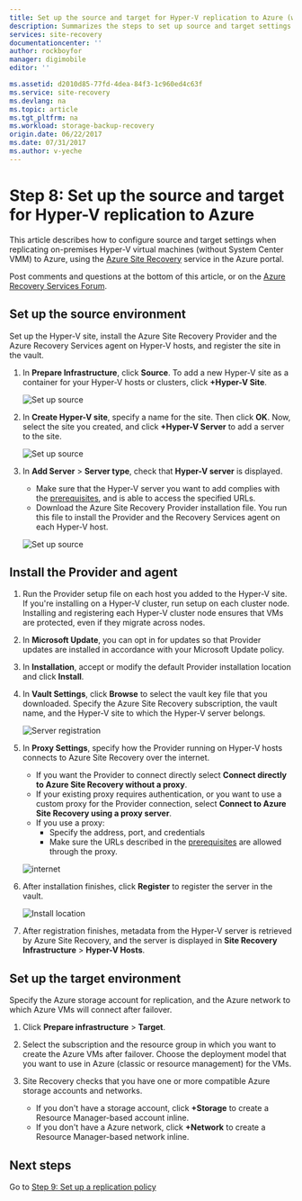 ```yaml
---
title: Set up the source and target for Hyper-V replication to Azure (without System Center VMM) with Azure Site Recovery | Azure
description: Summarizes the steps to set up source and target settings for replication of Hyper-V VMs to Azure storage with Azure Site Recovery
services: site-recovery
documentationcenter: ''
author: rockboyfor
manager: digimobile
editor: ''

ms.assetid: d2010d85-77fd-4dea-84f3-1c960ed4c63f
ms.service: site-recovery
ms.devlang: na
ms.topic: article
ms.tgt_pltfrm: na
ms.workload: storage-backup-recovery
origin.date: 06/22/2017
ms.date: 07/31/2017
ms.author: v-yeche
---
```


# Step 8: Set up the source and target for Hyper-V replication to Azure

This article describes how to configure source and target settings when replicating on-premises Hyper-V virtual machines (without System Center VMM) to Azure, using the [Azure Site Recovery](site-recovery-overview.md) service in the Azure portal.

Post comments and questions at the bottom of this article, or on the [Azure Recovery Services Forum](https://social.msdn.microsoft.com/Forums/en-US/home?forum=hypervrecovmgr).

## Set up the source environment

Set up the Hyper-V site, install the Azure Site Recovery Provider and the Azure Recovery Services agent on Hyper-V hosts, and register the site in the vault.

1. In **Prepare Infrastructure**, click **Source**. To add a new Hyper-V site as a container for your Hyper-V hosts or clusters, click **+Hyper-V Site**.

    ![Set up source](./media/hyper-v-site-walkthrough-source-target/set-source1.png)
2. In **Create Hyper-V site**, specify a name for the site. Then click **OK**. Now, select the site you created, and click **+Hyper-V Server** to add a server to the site.

    ![Set up source](./media/hyper-v-site-walkthrough-source-target/set-source2.png)

3. In **Add Server** > **Server type**, check that **Hyper-V server** is displayed.

    - Make sure that the Hyper-V server you want to add complies with the [prerequisites](#on-premises-prerequisites), and is able to access the specified URLs.
    - Download the Azure Site Recovery Provider installation file. You run this file to install the Provider and the Recovery Services agent on each Hyper-V host.

    ![Set up source](./media/hyper-v-site-walkthrough-source-target/set-source3.png)

## Install the Provider and agent

1. Run the Provider setup file on each host you added to the Hyper-V site. If you're installing on a Hyper-V cluster, run setup on each cluster node. Installing and registering each Hyper-V cluster node ensures that VMs are protected, even if they migrate across nodes.
2. In **Microsoft Update**, you can opt in for updates so that Provider updates are installed in accordance with your Microsoft Update policy.
3. In **Installation**, accept or modify the default Provider installation location and click **Install**.
4. In **Vault Settings**, click **Browse** to select the vault key file that you downloaded. Specify the Azure Site Recovery subscription, the vault name, and the Hyper-V site to which the Hyper-V server belongs.

    ![Server registration](./media/hyper-v-site-walkthrough-source-target/provider3.png)

5. In **Proxy Settings**, specify how the Provider running on Hyper-V hosts connects to Azure Site Recovery over the internet.

    * If you want the Provider to connect directly select **Connect directly to Azure Site Recovery without a proxy**.
    * If your existing proxy requires authentication, or you want to use a custom proxy for the Provider connection, select **Connect to Azure Site Recovery using a proxy server**.
    * If you use a proxy:
        - Specify the address, port, and credentials
        - Make sure the URLs described in the [prerequisites](#prerequisites) are allowed through the proxy.

    ![internet](./media/hyper-v-site-walkthrough-source-target/provider7.png)

6. After installation finishes, click **Register** to register the server in the vault.

    ![Install location](./media/hyper-v-site-walkthrough-source-target/provider2.png)

7. After registration finishes, metadata from the Hyper-V server is retrieved by Azure Site Recovery, and the server is displayed in **Site Recovery Infrastructure** > **Hyper-V Hosts**.

## Set up the target environment

Specify the Azure storage account for replication, and the Azure network to which Azure VMs will connect after failover.

1. Click **Prepare infrastructure** > **Target**.
2. Select the subscription and the resource group in which you want to create the Azure VMs after failover. Choose the deployment model that you want to use in Azure (classic or resource management) for the VMs.

3. Site Recovery checks that you have one or more compatible Azure storage accounts and networks.

    - If you don't have a storage account, click **+Storage** to create a Resource Manager-based account inline. 
    - If you don't have a Azure network, click **+Network** to create a Resource Manager-based network inline.

## Next steps

Go to [Step 9: Set up a replication policy](hyper-v-site-walkthrough-replication.md)

<!--Update_Description: new article about walkthrought source and target from hyper-v to azure  -->
